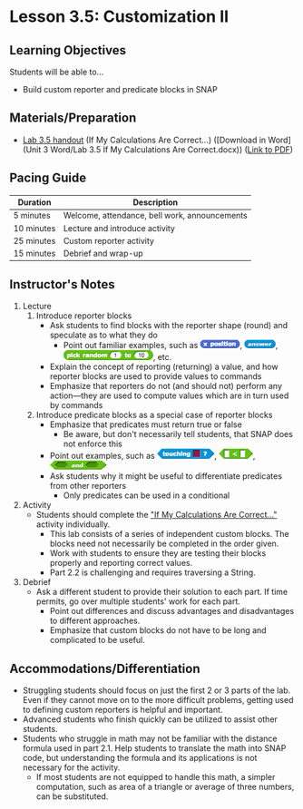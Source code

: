 <!--- REVISED -->
# Lesson 3.5: Customization II

## Learning Objectives

Students will be able to...

-   Build custom reporter and predicate blocks in SNAP

## Materials/Preparation

-   [Lab 3.5 handout](lab_35.md) (If My Calculations Are Correct...) ([Download in Word](Unit 3 Word/Lab 3.5 If My Calculations Are Correct.docx)) ([Link to PDF](https://teals.sharepoint.com/curriculum/_layouts/15/guestaccess.aspx?guestaccesstoken=BKutmPhPYHFHyejuzJOMtUqlof3QLpHofIy3b0oTbyA%3d&docid=03cba66e93c6c4da1897aac268c1a6d99))

## Pacing Guide

| Duration   | Description                                   |
| ---------- | --------------------------------------------- |
| 5 minutes  | Welcome, attendance, bell work, announcements |
| 10 minutes | Lecture and introduce activity                |
| 25 minutes | Custom reporter activity                      |
| 15 minutes | Debrief and wrap-up                           |

## Instructor's Notes

1.  Lecture
    1.  Introduce reporter blocks
        -   Ask students to find blocks with the reporter shape (round) and speculate as to what they do
            -   Point out familiar examples, such as ![](xposition.png), ![](answer.png), ![](pickrandom.png), etc.
        -   Explain the concept of reporting (returning) a value, and how reporter blocks are used to provide values to commands
        -   Emphasize that reporters do not (and should not) perform any action—they are used to compute values which are in turn used by commands
    2.  Introduce predicate blocks as a special case of reporter blocks
        -   Emphasize that predicates must return true or false
            -   Be aware, but don't necessarily tell students, that SNAP does not enforce this
        -   Point out examples, such as ![](touching.png), ![](lessThan.png), ![](and.png)
        -   Ask students why it might be useful to differentiate predicates from other reporters
            -   Only predicates can be used in a conditional
2.  Activity
    -   Students should complete the ["If My Calculations Are Correct..."](lab_34.md) activity individually.
        -   This lab consists of a series of independent custom blocks.  The blocks need not necessarily be completed in the order given.
        -   Work with students to ensure they are testing their blocks properly and reporting correct values.
        -   Part 2.2 is challenging and requires traversing a String.
3.  Debrief
    -   Ask a different student to provide their solution to each part.  If time permits, go over multiple students' work for each part.
        -   Point out differences and discuss advantages and disadvantages to different approaches.
        -   Emphasize that custom blocks do not have to be long and complicated to be useful.

## Accommodations/Differentiation

-   Struggling students should focus on just the first 2 or 3 parts of the lab.  Even if they cannot move on to the more difficult problems, getting used to defining custom reporters is helpful and important.
-   Advanced students who finish quickly can be utilized to assist other students.
-   Students who struggle in math may not be familiar with the distance formula used in part 2.1.  Help students to translate the math into SNAP code, but understanding the formula and its applications is not necessary for the activity.
    -   If most students are not equipped to handle this math, a simpler computation, such as area of a triangle or average of three numbers, can be substituted.

